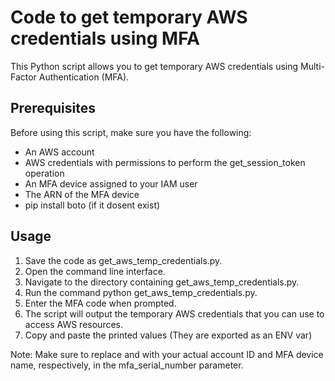 # **Code to get temporary AWS credentials using MFA**
This Python script allows you to get temporary AWS credentials using Multi-Factor Authentication (MFA).

## **Prerequisites**
Before using this script, make sure you have the following:
- An AWS account
- AWS credentials with permissions to perform the get_session_token operation
- An MFA device assigned to your IAM user
- The ARN of the MFA device
- pip install boto (if it dosent exist)

## **Usage**
1. Save the code as get_aws_temp_credentials.py.
2. Open the command line interface.
3. Navigate to the directory containing get_aws_temp_credentials.py.
4. Run the command python get_aws_temp_credentials.py.
5. Enter the MFA code when prompted.
6. The script will output the temporary AWS credentials that you can use to access AWS resources.
7. Copy and paste the printed values (They are exported as an ENV var)

Note: Make sure to replace <accountID> and <mfa-name> with your actual account ID and MFA device name, 
respectively, in the mfa_serial_number parameter.
